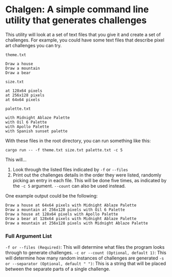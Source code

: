 # Chalgen: A simple command line utility that generates challenges 
This utility will look at a set of text files that you give it and create a set of challenges. For example, you could have some text files that describe pixel art challenges you can try.

`theme.txt`
```
Draw a house
Draw a mountain
Draw a bear
```

`size.txt`
```
at 128x64 pixels
at 256x128 pixels
at 64x64 pixels
```

`palette.txt` 
```
with Midnight Ablaze Palette
with Oil 6 Palette
with Apollo Palette
with Spanish sunset palette
```

With these files in the root directory, you can run something like this:
```
cargo run -- -f theme.txt size.txt palette.txt -c 5
```
This will...
1. Look through the listed files indicated by `-f` or `--files`
2. Print out the challenges details in the order they were listed, randomly picking an entry in each file. This will be done five times, as indicated by the `-c 5` argument. `--count` can also be used instead. 

One example output could be the following:
```
Draw a house at 64x64 pixels with Midnight Ablaze Palette 
Draw a mountain at 256x128 pixels with Oil 6 Palette
Draw a house at 128x64 pixels with Apollo Palette
Draw a bear at 128x64 pixels with Midnight Ablaze Palette
Draw a mountain at 256x128 pixels with Midnight Ablaze Palette
```
### Full Argument List
`-f or --files (Required)`: This will determine what files the program looks through to generate challenges.
`-c or --count (Optional, default 1)`: This will determine how many random instances of challenges are generated
`-s or --separator (Optional, default " ")`: This is a string that will be placed between the separate parts of a single challenge.